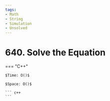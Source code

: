 ```yaml
---
tags:
- Math
- String
- Simulation
- Unsolved
---
```



# 640. Solve the Equation

=== "C++"

    $Time: O()$

    $Space: O()$

    ``` c++
    ```